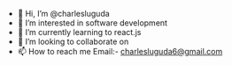 - 👋 Hi, I’m @charlesluguda
- 👀 I’m interested in software development
- 🌱 I’m currently learning to react.js
- 💞️ I’m looking to collaborate on 
- 📫 How to reach me Email:- charlesluguda6@gmail.com

<!---
charlesluguda/charlesluguda is a ✨ special ✨ repository because its `README.md` (this file) appears on your GitHub profile.
You can click the Preview link to take a look at your changes.
--->
